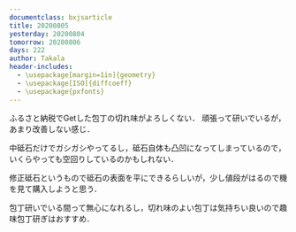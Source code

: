 ```yaml
---
documentclass: bxjsarticle
title: 20200805
yesterday: 20200804
tomorrow: 20200806
days: 222
author: Takala
header-includes:
  - \usepackage[margin=1in]{geometry}
  - \usepackage[ISO]{diffcoeff}
  - \usepackage{pxfonts}
---
```



ふるさと納税でGetした包丁の切れ味がよろしくない．
頑張って研いでいるが，あまり改善しない感じ．



中砥石だけでガシガシやってるし，砥石自体も凸凹になってしまっているので，
いくらやっても空回りしているのかもしれない．


修正砥石というもので砥石の表面を平にできるらしいが，少し値段がはるので機を見て購入しようと思う．



包丁研いでいる間って無心になれるし，切れ味のよい包丁は気持ちい良いので趣味包丁研ぎはおすすめ．